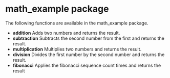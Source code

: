 math_example package
====================

The following functions are available in the math_example package.  
- **addition** Adds two numbers and returns the result.  
- **subtraction** Subtracts the second number from the first and returns the result.  
- **multiplication** Multiplies two numbers and returns the result.  
- **division** Divides the first number by the second number and returns the result.  
- **fibonacci** Applies the fibonacci sequence count times and returns the result